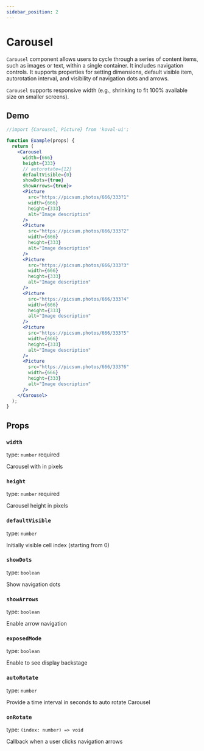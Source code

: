 ```yaml
---
sidebar_position: 2
---
```


# Carousel

`Carousel` component allows users to cycle through a series of content items, such as images or text, within a single container. It includes navigation controls. It supports properties for setting dimensions, default visible item, autorotation interval, and visibility of navigation dots and arrows.

`Carousel` supports responsive width (e.g., shrinking to fit 100% available size on smaller screens).

## Demo

```jsx live
//import {Carousel, Picture} from 'koval-ui';

function Example(props) {
  return (
    <Carousel
      width={666}
      height={333}
      // autorotate={12}
      defaultVisible={0}
      showDots={true}
      showArrows={true}>
      <Picture
        src="https://picsum.photos/666/333?1"
        width={666}
        height={333}
        alt="Image description"
      />
      <Picture
        src="https://picsum.photos/666/333?2"
        width={666}
        height={333}
        alt="Image description"
      />
      <Picture
        src="https://picsum.photos/666/333?3"
        width={666}
        height={333}
        alt="Image description"
      />
      <Picture
        src="https://picsum.photos/666/333?4"
        width={666}
        height={333}
        alt="Image description"
      />
      <Picture
        src="https://picsum.photos/666/333?5"
        width={666}
        height={333}
        alt="Image description"
      />
      <Picture
        src="https://picsum.photos/666/333?6"
        width={666}
        height={333}
        alt="Image description"
      />
    </Carousel>
  );
}
```

## Props

### `width`

type: `number` required

Carousel with in pixels

### `height`

type: `number` required

Carousel height in pixels

### `defaultVisible`

type: `number`

Initially visible cell index (starting from 0)

### `showDots`

type: `boolean`

Show navigation dots

### `showArrows`

type: `boolean`

Enable arrow navigation

### `exposedMode`

type: `boolean`

Enable to see display backstage

### `autoRotate`

type: `number`

Provide a time interval in seconds to auto rotate Carousel

### `onRotate`

type: `(index: number) => void`

Callback when a user clicks navigation arrows
